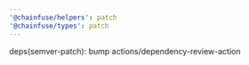 ```yaml
---
'@chainfuse/helpers': patch
'@chainfuse/types': patch
---
```


deps(semver-patch): bump actions/dependency-review-action
